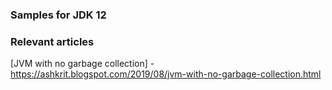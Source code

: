 ### Samples for JDK 12


### Relevant articles

 [JVM with no garbage collection] - <https://ashkrit.blogspot.com/2019/08/jvm-with-no-garbage-collection.html>